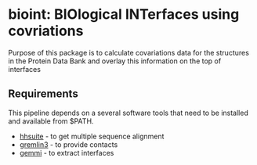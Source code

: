 # bioint: BIOlogical INTerfaces using covriations

Purpose of this package is to calculate covariations data for the structures in the Protein Data Bank
and overlay this information on the top of interfaces

## Requirements

This pipeline depends on a several software tools that need to be installed and available from $PATH.

* [hhsuite](https://github.com/soedinglab/hh-suite) - to get multiple sequence alignment
* [gremlin3](https://github.com/gjoni/gremlin3) - to provide contacts
* [gemmi](https://gemmi.readthedocs.io/) - to extract interfaces
